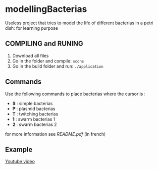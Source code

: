 # modellingBacterias
Useless project that tries to model the life of different bacterias in a petri dish: for learning purpose

## COMPILING and RUNING
1. Download all files
2. Go in the folder and compile: `scons`
3. Go in the build folder and run: `./application`

## Commands
Use the following commands to place bacterias where the cursor is :
* **S** : simple bacterias
* **P** : plasmid bacterias
* **T** : twitching bacterias
* **1** : swarm bacterias 1
* **2** : swarm bacterias 2

for more information see *README.pdf* (in french)

## Example
[Youtube video](https://www.youtube.com/watch?v=PYD_2GLrzy0&spfreload=10)
